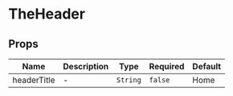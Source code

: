 # TheHeader

## Props

<!-- @vuese:TheHeader:props:start -->
|Name|Description|Type|Required|Default|
|---|---|---|---|---|
|headerTitle|-|`String`|`false`|Home|

<!-- @vuese:TheHeader:props:end -->


